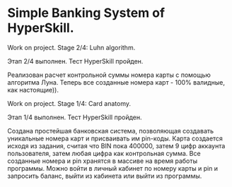 # Simple Banking System of HyperSkill. 

Work on project. Stage 2/4: Luhn algorithm.

Этап 2/4 выполнен. Тест HyperSkill пройден.

Реализован расчет контрольной суммы номера карты с помощью алгоритма Луна. Теперь все созданные номера карт - 100% валидные, как настоящие)).

Work on project. Stage 1/4: Card anatomy.

Этап 1/4 выполнен. Тест HyperSkill пройден.

Создана простейшая банковская система, позволяющая создавать уникальные номера карт и присваивать им pin-коды.
Карта создается исходя из задания, считая что BIN пока 400000, затем 9 цифр аккаунта пользователя, затем любая цифра как контрольная сумма.
Все созданные номера и pin хранятся в массиве на время работы программы.
Можно войти в личный кабинет по номеру карты и pin и запросить баланс, выйти из кабинета или выйти из программы.
